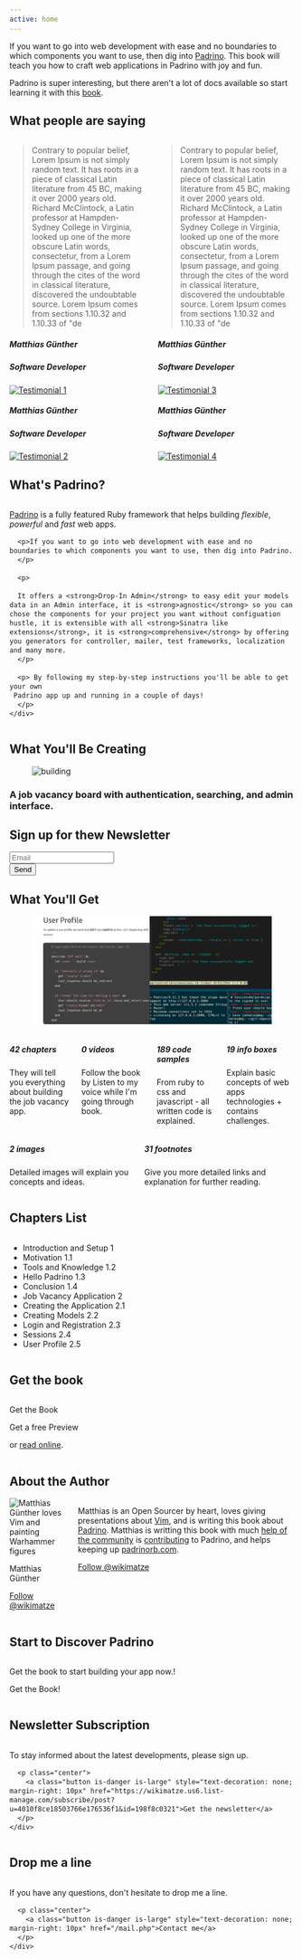 ```yaml
---
active: home
---
```

If you want to go into web development with ease and no boundaries to which
components you want to use, then dig into <a href="http://padrinorb.com/">Padrino</a>.
This book will teach you how to craft web applications in Padrino with joy and fun.

Padrino is super interesting, but there aren't a lot of docs available so start learning it with this <a href="https://www.softcover.io/books/wikimatze/padrinobook">book</a>.

<section id="testimonials" class="hide">
  <h2>What people are saying</h2>
  <div class="columns">
    <div class="column is-6 testimonial">
      <blockquote>
        <i class="fas fa-quote-right fa-sm"></i>
        Contrary to popular belief, Lorem Ipsum is not simply random text. It has roots in a piece of classical Latin literature from 45 BC, making it over 2000 years old. Richard McClintock, a Latin professor at Hampden-Sydney College in Virginia, looked up one of the more obscure Latin words, consectetur, from a Lorem Ipsum passage, and going through the cites of the word in classical literature, discovered the undoubtable source. Lorem Ipsum comes from sections 1.10.32 and 1.10.33 of "de
        <i class="fas fa-quote-left fa-sm"></i>
      </blockquote>
      <div class="quoted">
        <div class="is-pulled-right is-hidden-mobile">
          <h5 class="name">Matthias Günther</h5>
          <h5 class="position">Software Developer</h5>
        </div>
        <div class="is-pulled-right is-hidden-mobile">
          <a class="portrait" href="http://www.gander.io/">
            <img src="https://c1.staticflickr.com/1/305/30960365443_dc82235ae2_q.jpg" alt="Testimonial 1">
          </a>
        </div>
        <div class="center mobile-space is-hidden-tablet">
          <h5 class="name">Matthias Günther</h5>
          <h5 class="position">Software Developer</h5>
        </div>
        <div class="center mobile-space is-hidden-tablet">
          <a class="portrait" href="http://www.gander.io/">
            <img src="https://c1.staticflickr.com/1/305/30960365443_dc82235ae2_q.jpg" alt="Testimonial 2">
          </a>
        </div>
      </div>
    </div>
    <div class="column is-6 testimonial">
      <blockquote>
        <i class="fas fa-quote-right fa-sm"></i>
        Contrary to popular belief, Lorem Ipsum is not simply random text. It has roots in a piece of classical Latin literature from 45 BC, making it over 2000 years old. Richard McClintock, a Latin professor at Hampden-Sydney College in Virginia, looked up one of the more obscure Latin words, consectetur, from a Lorem Ipsum passage, and going through the cites of the word in classical literature, discovered the undoubtable source. Lorem Ipsum comes from sections 1.10.32 and 1.10.33 of "de
        <i class="fas fa-quote-left fa-sm"></i>
      </blockquote>
      <div class="quoted">
        <div class="is-pulled-right is-hidden-mobile">
          <h5 class="name">Matthias Günther</h5>
          <h5 class="position">Software Developer</h5>
        </div>
        <div class="is-pulled-right is-hidden-mobile">
          <a class="portrait" href="http://www.gander.io/">
            <img src="https://pbs.twimg.com/profile_images/814020419334311936/Ufc1etJh_400x400.jpg" alt="Testimonial 3">
          </a>
        </div>
        <div class="center mobile-space is-hidden-tablet">
          <h5 class="name">Matthias Günther</h5>
          <h5 class="position">Software Developer</h5>
        </div>
        <div class="center mobile-space is-hidden-tablet">
          <a class="portrait" href="http://www.gander.io/">
            <img src="https://pbs.twimg.com/profile_images/814020419334311936/Ufc1etJh_400x400.jpg" alt="Testimonial 4">
          </a>
        </div>
      </div>
    </div>
  </div>
</section>

<section id="padrino">
  <h2>What's Padrino?</h2>
  <div class="columns">
    <div class="column is-11">
      <p class="intro">
        <a href="http://padrinorb.com/" title="Padrino">Padrino</a> is a fully featured Ruby framework that helps
        building <i>flexible</i>, <i>powerful</i> and <i>fast</i> web apps.
      </p>

      <p>If you want to go into web development with ease and no boundaries to which components you want to use, then dig into Padrino.
      </p>

      <p>

      It offers a <strong>Drop-In Admin</strong> to easy edit your models data in an Admin interface, it is <strong>agnostic</strong> so you can chose the components for your project you want without configuation hustle, it is extensible with all <strong>Sinatra like extensions</strong>, it is <strong>comprehensive</strong> by offering you generators for controller, mailer, test frameworks, localization and many more.
      </p>

      <p> By following my step-by-step instructions you'll be able to get your own
     Padrino app up and running in a couple of days!
      </p>
    </div>
  </div>
</section>

<section id="building" class="hide">
  <h2>What You'll Be Creating</h2>
  <figure class="image is-square">
    <img src="https://picsum.photos/1202/1202?image=877" alt="building">
  </figure>
  <h3>A job vacancy board with authentication, searching, and admin interface.</h3>
</section>

<section id="newsletter-signup" class="is-hidden-tablet">
  <h2>Sign up for thew Newsletter</h2>
  <div class="columns">
    <div class="column is-9">
      <form action="https://wikimatze.us6.list-manage.com/subscribe/post?u=4010f8ce18503766e176536f1&amp;id=198f8c0321" method="post" id="mc-embedded-subscribe-form" name="mc-embedded-subscribe-form" class="validate" target="_blank" novalidate>
        <div class="field">
          <div class="control has-icons-left">
            <input class="input" id="mce-EMAIL" name="EMAIL" placeholder="Email" value="" type="email" required>
            <span class="icon is-small is-left">
              <i class="fas fa-envelope"></i>
            </span>
          </div>
        </div>
        <div class="field is-grouped">
          <div class="control">
            <button type="submit" value="Subscribe" name="subscribe" id="mc-embedded-subscribe" class="button is-large is-link">Send</button>
          </div>
        </div>
      </form>
    </div>
  </div>
</section>

<section id="getting">
  <h2>What You'll Get</h2>
  <figure class="image get">
    <img src="/images/get.png" alt="What you can get from the book">
  </figure>
  <div class="columns">
    <div class="column is-4">
      <div class="feature">
        <i class="far fa-copy fa-2x"></i>
        <h5>42 chapters</h5>
        <p>
          They will tell you everything about building the job vacancy app.
        </p>
      </div>
    </div>
    <div class="column is-4 hide">
      <div class="feature">
        <i class="far far fa-file-video fa-2x"></i>
        <h5>0 videos</h5>
        <p>
          Follow the book by Listen to my voice while I'm going through book.
        </p>
      </div>
    </div>
    <div class="column is-4">
      <div class="feature">
        <i class="far fa-file-code fa-2x"></i>
        <h5>189 code samples</h5>
        <p>
          From ruby to css and javascript - all written code is explained.
        </p>
      </div>
    </div>
    <div class="column is-4">
     <div class="feature">
        <i class="far fa-file-alt fa-2x"></i>
        <h5>19 info boxes</h5>
        <p>
          Explain basic concepts of web apps technologies + contains challenges.
        </p>
      </div>
    </div>
  </div>
  <div class="columns">
    <div class="column is-4">
      <div class="feature">
        <i class="far fa-file-image fa-2x"></i>
        <h5>2 images</h5>
        <p>
          Detailed images will explain you concepts and ideas.
        </p>
      </div>
    </div>
    <div class="column is-4">
      <div class="feature">
        <i class="far fa-sticky-note fa-2x"></i>
        <h5>31 footnotes</h5>
        <p>
          Give you more detailed links and explanation for further reading.
        </p>
      </div>
    </div>
  </div>
</section>

<section id="chapters">
  <h2>Chapters List</h2>
  <div class="columns">
    <div class="column is-11">
      <ul class="list">
        <li>
          Introduction and Setup
          <span class="chapter-number">1</span>
        </li>
        <li>
          <span class="subchapter">Motivation</span>
          <span class="chapter-number">1.1</span>
        </li>
        <li>
          <span class="subchapter">Tools and Knowledge</span>
          <span class="chapter-number">1.2</span>
        </li>
        <li>
          <span class="subchapter">Hello Padrino</span>
          <span class="chapter-number">1.3</span>
        </li>
        <li>
          <span class="subchapter">Conclusion</span>
          <span class="chapter-number">1.4</span>
        </li>
        <li>
          Job Vacancy Application
          <span class="chapter-number">2</span>
        </li>
        <li>
          <span class="subchapter">Creating the Application</span>
          <span class="chapter-number">2.1</span>
        </li>
        <li>
          <span class="subchapter">Creating Models</span>
          <span class="chapter-number">2.2</span>
        </li>
        <li>
          <span class="subchapter">Login and Registration</span>
          <span class="chapter-number">2.3</span>
        </li>
        <li>
          <span class="subchapter">Sessions</span>
          <span class="chapter-number">2.4</span>
        </li>
        <li>
          <span class="subchapter">User Profile</span>
          <span class="chapter-number">2.5</span>
        </li>
      </ul>
    </div>
  </div>
</section>

<section id="buy" class="is-hidden-tablet">
  <h2>Get the book</h2>
  <div class="columns">
    <div class="column is-11 center">
    <p>
      <a class="button is-danger is-large" style="text-decoration: none; margin-right: 10px" href="https://www.softcover.io/books/wikimatze/padrinobook#pricing">Get the Book</a>
    </p>
    <p>
      <a class="button is-success is-big" style="text-decoration: none;" href="https://www.softcover.io/download/wikimatze/padrinobook/ebooks/padrinobook-preview.pdf">Get a free Preview</a>
    </p>
    <p>
      or <a href="/book">read online</a>.
    </p>
    </div>
  </div>
</section>

<section id="author">
  <h2>About the Author</h2>
  <div class="columns">
    <div class="column is-2">
      <img src="https://c1.staticflickr.com/1/305/30960365443_dc82235ae2_q.jpg" class="center image circle" alt="Matthias Günther loves Vim and painting Warhammer figures">
      <p class="center name is-hidden-tablet">
        Matthias Günther
      </p>
      <p class="center is-hidden-tablet">
        <a href="https://twitter.com/wikimatze">Follow @wikimatze</a>
      </p>
    </div>
    <div class="column is-9">
      <p>Matthias is an Open Sourcer by heart, loves giving presentations about
      <a href="http://www.vim.org/" title="Vim">Vim</a>, and is writing this book about
      <a href="http://www.padrinorb.com/" title="Padrino">Padrino</a>.
      Matthias is writting this book with much
      <a href="https://github.com/wikimatze/padrino-book/issues?page=1&state=closed" title="help of the Padrino community">help of the community</a>
      is <a href="https://github.com/padrino/padrino-framework/contributors" title="Contributing to Padrino">contributing</a> to Padrino, and helps
      keeping up <a href="http://padrinorb.com/" title="Padrino website">padrinorb.com</a>.
      </p>
      <p class="is-hidden-mobile">
        <a href="https://twitter.com/wikimatze">Follow @wikimatze</a>
      </p>
    </div>
  </div>
</section>

<section id="starting-time">
  <h2>Start to Discover Padrino</h2>
  <div class="columns">
    <div class="column is-11">
      <p class="center">
        Get the book to start building your app now.!
      </p>
      <p class="center">
        <a class="button is-danger is-large" style="text-decoration: none; margin-right: 10px" href="https://www.softcover.io/books/wikimatze/padrinobook#pricing">Get the Book!</a>
      </p>
    </div>
  </div>
</section>

<section id="newsletter">
  <h2>Newsletter Subscription</h2>
  <div class="columns">
    <div class="column is-11">
      <p class="center">To stay informed about the latest developments, please sign up.
      </p>

      <p class="center">
        <a class="button is-danger is-large" style="text-decoration: none; margin-right: 10px" href="https://wikimatze.us6.list-manage.com/subscribe/post?u=4010f8ce18503766e176536f1&id=198f8c0321">Get the newsletter</a>
      </p>
    </div>
  </div>
</section>

<section id="contact">
  <h2>Drop me a line</h2>
  <div class="columns">
    <div class="column is-11">
      <p class="center">If you have any questions, don't hesitate to drop me a line.</p>

      <p class="center">
        <a class="button is-danger is-large" style="text-decoration: none; margin-right: 10px" href="/mail.php">Contact me</a>
      </p>
    </div>
  </div>
</section>
